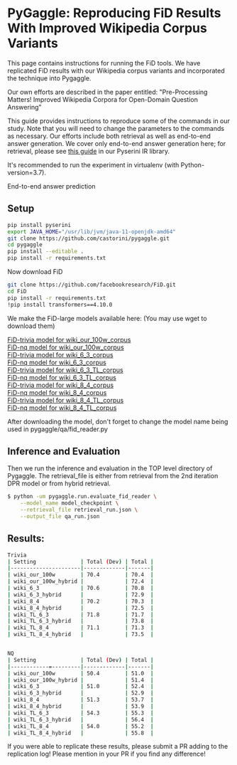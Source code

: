 # PyGaggle: Reproducing FiD Results With Improved Wikipedia Corpus Variants

This page contains instructions for running the FiD tools. We have replicated FiD results with our Wikipedia corpus variants and incorporated the technique into Pygaggle.

Our own efforts are described in the paper entitled: "Pre-Processing Matters! Improved Wikipedia Corpora for Open-Domain Question Answering"

This guide provides instructions to reproduce some of the commands in our study. Note that you will need to change the parameters to the commands as necessary.
Our efforts include both retrieval as well as end-to-end answer generation.
We cover only end-to-end answer generation here; for retrieval, please see [this guide](https://github.com/manveertamber/pyserini/blob/master/docs/experiments-wiki-corpora.md) in our Pyserini IR library.


It's recommended to run the experiment in virtualenv (with Python-version=3.7).


End-to-end answer prediction

## Setup
```bash
pip install pyserini
export JAVA_HOME="/usr/lib/jvm/java-11-openjdk-amd64"
git clone https://github.com/castorini/pygaggle.git 
cd pygaggle
pip install --editable .
pip install -r requirements.txt
```

Now download FiD

```bash
git clone https://github.com/facebookresearch/FiD.git
cd FiD
pip install -r requirements.txt
!pip install transformers==4.10.0
```

We make the FiD-large models available here: (You may use wget to download them)

[FiD-trivia model for wiki_our_100w_corpus](https://www.dropbox.com/s/i3az8xbgmqj6e3v/checkpoint_our_100w_trivia_large.tar.gz)  
[FiD-nq model for wiki_our_100w_corpus](https://www.dropbox.com/s/n9a01op57kyj54q/checkpoint_our_100w_nq_large.tar.gz)  
[FiD-trivia model for wiki_6_3_corpus](https://www.dropbox.com/s/8vlcrnkbtoa2mgh/checkpoint_6_3_trivia_large.tar.gz)  
[FiD-nq model for wiki_6_3_corpus](https://www.dropbox.com/s/0gk6ex2s7h3tr7t/checkpoint_6_3_nq_large.tar.gz)  
[FiD-trivia model for wiki_6_3_TL_corpus](https://www.dropbox.com/s/u1kv5zq4rvuzc5y/checkpoint_tables_6_3_trivia_large.tar.gz)  
[FiD-nq model for wiki_6_3_TL_corpus](https://www.dropbox.com/s/vv0bllh0o1u9s3a/checkpoint_tables_6_3_nq_large.tar.gz)  
[FiD-trivia model for wiki_8_4_corpus](https://www.dropbox.com/s/qdayolo1kjouq69/checkpoint_8_4_trivia_large.tar.gz)  
[FiD-nq model for wiki_8_4_corpus](https://www.dropbox.com/s/v88ja4tlbb7gw3k/checkpoint_8_4_nq_large.tar.gz)  
[FiD-trivia model for wiki_8_4_TL_corpus](https://www.dropbox.com/s/a8hc0sgvshj3rti/checkpoint_tables_8_4_trivia_large.tar.gz)  
[FiD-nq model for wiki_8_4_TL_corpus](https://www.dropbox.com/s/ae4fugw4yg02p7p/checkpoint_tables_8_4_nq_large.tar.gz)  

After downloading the model, don't forget to change the model name being used in pygaggle/qa/fid_reader.py

## Inference and Evaluation

Then we run the inference and evaluation in the TOP level directory of Pygaggle. The retrieval_file is either from retrieval from the 2nd iteration DPR model or from hybrid retrieval.

```bash
$ python -um pygaggle.run.evaluate_fid_reader \
    --model_name model_checkpoint \
    --retrieval_file retrieval_run.json \
    --output_file qa_run.json
```


## Results:

```bash
Trivia
| Setting              | Total (Dev) | Total |
|----------------------|-------------|-------|
| wiki_our_100w        | 70.4        | 70.4  |
| wiki_our_100w_hybrid |             | 72.4  |
| wiki_6_3             | 70.6        | 70.8  |
| wiki_6_3_hybrid      |             | 72.9  |
| wiki_8_4             | 70.2        | 70.3  |
| wiki_8_4_hybrid      |             | 72.5  |
| wiki_TL_6_3          | 71.8        | 71.7  |
| wiki_TL_6_3_hybrid   |             | 73.8  |
| wiki_TL_8_4          | 71.1        | 71.3  |
| wiki_TL_8_4_hybrid   |             | 73.5  |


NQ
| Setting              | Total (Dev) | Total |
|------------=---------|-------------|-------|
| wiki_our_100w        | 50.4        | 51.0  |
| wiki_our_100w_hybrid |             | 51.4  |
| wiki_6_3             | 51.0        | 52.4  |
| wiki_6_3_hybrid      |             | 52.9  |
| wiki_8_4             | 51.3        | 53.7  |
| wiki_8_4_hybrid      |             | 53.9  |
| wiki_TL_6_3          | 54.3        | 55.3  |
| wiki_TL_6_3_hybrid   |             | 56.4  |
| wiki_TL_8_4          | 54.0        | 55.2  |
| wiki_TL_8_4_hybrid   |             | 55.8  |


```


If you were able to replicate these results, please submit a PR adding to the replication log! Please mention in your PR if you find any difference!




